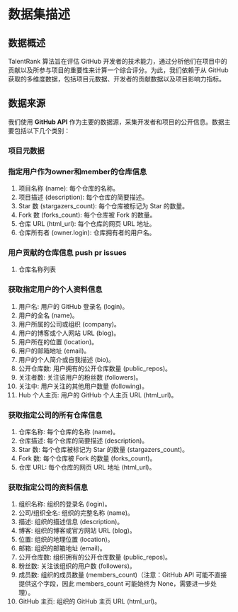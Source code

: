 # **数据集描述**



## **数据概述**

TalentRank 算法旨在评估 GitHub 开发者的技术能力，通过分析他们在项目中的贡献以及所参与项目的重要性来计算一个综合评分。为此，我们依赖于从 GitHub 获取的多维度数据，包括项目元数据、开发者的贡献数据以及项目影响力指标。



## **数据来源**

我们使用 **GitHub API** 作为主要的数据源，采集开发者和项目的公开信息。数据主要包括以下几个类别：



### **项目元数据**

### 指定用户作为owner和member的仓库信息
1. 项目名称 (name): 每个仓库的名称。 
2. 项目描述 (description): 每个仓库的简要描述。
3. Star 数 (stargazers_count): 每个仓库被标记为 Star 的数量。
4. Fork 数 (forks_count): 每个仓库被 Fork 的数量。
5. 仓库 URL (html_url): 每个仓库的网页 URL 地址。 
6. 仓库所有者 (owner.login): 仓库拥有者的用户名。

### 用户贡献的仓库信息 push pr issues
1. 仓库名称列表

### 获取指定用户的个人资料信息
1. 用户名: 用户的 GitHub 登录名 (login)。 
2. 用户的全名 (name)。 
3. 用户所属的公司或组织 (company)。 
4. 用户的博客或个人网站 URL (blog)。 
5. 用户所在的位置 (location)。 
6. 用户的邮箱地址 (email)。 
7. 用户的个人简介或自我描述 (bio)。 
8. 公开仓库数: 用户拥有的公开仓库数量 (public_repos)。 
9. 关注者数: 关注该用户的粉丝数 (followers)。
10. 关注中: 用户关注的其他用户数量 (following)。 
11. Hub 个人主页: 用户的 GitHub 个人主页 URL (html_url)。

### 获取指定公司的所有仓库信息
1. 仓库名称: 每个仓库的名称 (name)。 
2. 仓库描述: 每个仓库的简要描述 (description)。
3. Star 数: 每个仓库被标记为 Star 的数量 (stargazers_count)。
4. Fork 数: 每个仓库被 Fork 的数量 (forks_count)。
5. 仓库 URL: 每个仓库的网页 URL 地址 (html_url)。

### 获取指定公司的资料信息
1. 组织名称: 组织的登录名 (login)。
2. 公司/组织全名: 组织的完整名称 (name)。
3. 描述: 组织的描述信息 (description)。
4. 博客: 组织的博客或官方网站 URL (blog)。
5. 位置: 组织的地理位置 (location)。
6. 邮箱: 组织的邮箱地址 (email)。
7. 公开仓库数: 组织拥有的公开仓库数量 (public_repos)。
8. 粉丝数: 关注该组织的用户数 (followers)。
9. 成员数: 组织的成员数量 (members_count)（注意：GitHub API 可能不直接提供这个字段，因此 members_count 可能始终为 None，需要进一步处理）。
10. GitHub 主页: 组织的 GitHub 主页 URL (html_url)。
